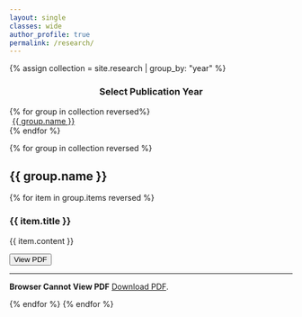 ```yaml
---
layout: single
classes: wide
author_profile: true
permalink: /research/
---
```

{% assign collection = site.research | group_by: "year" %}
<h3 style="text-align:center">Select Publication Year</h3>
<div class="d-flex justify-content-center">
	{% for group in collection reversed%}
		<div class="p-2" style="margin: 0 5px">
			<a href="{{ group.name | prepend: "#y"}}" class="btn btn--primary" type="button"> {{ group.name }} </a>
		</div>
	{% endfor %}
</div>

{% for group in collection reversed %}
<h2 id="{{ group.name | prepend: "y"}}"> {{ group.name }} </h2>
{% for item in group.items reversed %}
<div class="row">
	<div class="col-md-10">
		<h3>{{ item.title }}</h3> 
		<p> {{ item.content }} </p>
	</div>
	<div class="col-md-2">
		<button class="btn btn--primary pdfButton" type="button"  data-toggle="collapse" data-target="#{{ item.collapseID }}" aria-expanded="false" aria-controls="{{ item.collapseID }}"> 
			View PDF
		</button>	
	</div>
</div>

___

<div class="row">
	<div class="collapse" id="{{ item.collapseID }}" style="width:100%">
		<object data="{{ item.pdfUrl }}" type="application/pdf" width="100%" height="100%">
			<p><b>Browser Cannot View PDF</b> <a href="{{ item.pdfUrl }}">Download PDF</a>.</p>
		</object>
	</div>
</div>
{% endfor %}
{% endfor %}